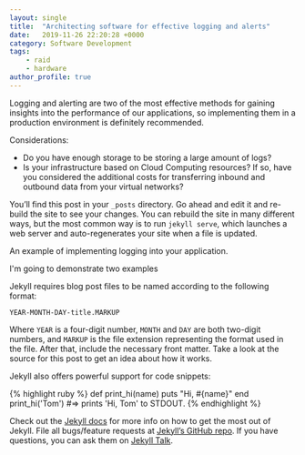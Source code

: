 ```yaml
---
layout: single
title:  "Architecting software for effective logging and alerts"
date:   2019-11-26 22:20:28 +0000
category: Software Development
tags: 
    - raid
    - hardware
author_profile: true
---
```


Logging and alerting are two of the most effective methods for gaining insights into the performance of our applications, so implementing them in a production environment is definitely recommended. 

Considerations:
- Do you have enough storage to be storing a large amount of logs?
- Is your infrastructure based on Cloud Computing resources? If so, have you considered the additional costs for transferring inbound and outbound data from your virtual networks?

You’ll find this post in your `_posts` directory. Go ahead and edit it and re-build the site to see your changes. You can rebuild the site in many different ways, but the most common way is to run `jekyll serve`, which launches a web server and auto-regenerates your site when a file is updated.

An example of implementing logging into your application.

I'm going to demonstrate two examples

Jekyll requires blog post files to be named according to the following format:

`YEAR-MONTH-DAY-title.MARKUP`

Where `YEAR` is a four-digit number, `MONTH` and `DAY` are both two-digit numbers, and `MARKUP` is the file extension representing the format used in the file. After that, include the necessary front matter. Take a look at the source for this post to get an idea about how it works.

Jekyll also offers powerful support for code snippets:

{% highlight ruby %}
def print_hi(name)
  puts "Hi, #{name}"
end
print_hi('Tom')
#=> prints 'Hi, Tom' to STDOUT.
{% endhighlight %}

Check out the [Jekyll docs][jekyll-docs] for more info on how to get the most out of Jekyll. File all bugs/feature requests at [Jekyll’s GitHub repo][jekyll-gh]. If you have questions, you can ask them on [Jekyll Talk][jekyll-talk].

[jekyll-docs]: https://jekyllrb.com/docs/home
[jekyll-gh]:   https://github.com/jekyll/jekyll
[jekyll-talk]: https://talk.jekyllrb.com/
